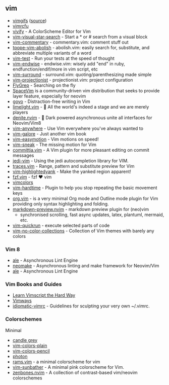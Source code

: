 ## vim

* [vimgifs](https://vimgifs.com/) ([source](https://github.com/mrmrs/vimgifs/))
* [vimrcfu](http://vimrcfu.com/)
* [vivify](http://bytefluent.com/devify/) - A ColorScheme Editor for Vim
* [vim-visual-star-search](https://github.com/nelstrom/vim-visual-star-search) - Start a * or # search from a visual block
* [vim-commentary](https://github.com/tpope/vim-commentary) - commentary.vim: comment stuff out
* [tpope-vim-abolish](https://github.com/tpope/tpope-vim-abolish) - abolish.vim: easily search for, substitute, and abbreviate multiple variants of a word
* [vim-test](https://github.com/janko-m/vim-test) - Run your tests at the speed of thought
* [vim-endwise](https://github.com/tpope/vim-endwise) - endwise.vim: wisely add "end" in ruby, endfunction/endif/more in vim script, etc
* [vim-surround](https://github.com/tpope/vim-surround) - surround.vim: quoting/parenthesizing made simple
* [vim-projectionist](https://github.com/tpope/vim-projectionist) - projectionist.vim: project configuration
* [FlyGrep](https://github.com/wsdjeg/FlyGrep.vim) - Searching on the fly
* [SpaceVim](https://spacevim.org/) is a community-driven vim distribution that seeks to provide layer feature, especially for neovim
* [goyo](https://github.com/junegunn/goyo.vim) - Distraction-free writing in Vim
* [limelight.vim](https://github.com/junegunn/limelight.vim) - :flashlight: All the world's indeed a stage and we are merely players
* [denite.nvim](https://github.com/Shougo/denite.nvim) - :dragon: Dark powered asynchronous unite all interfaces for Neovim/Vim8
* [vim-anywhere](https://github.com/cknadler/vim-anywhere) - Use Vim everywhere you've always wanted to
* [vim-galore](https://github.com/mhinz/vim-galore) - Just another vim book
* [vim-easymotion](https://github.com/easymotion/vim-easymotion) - Vim motions on speed!
* [vim-sneak](https://github.com/justinmk/vim-sneak) - The missing motion for Vim 
* [committia.vim](https://github.com/rhysd/committia.vim) - A Vim plugin for more pleasant editing on commit messages
* [jedi-vim](https://github.com/davidhalter/jedi-vim) - Using the jedi autocompletion library for VIM.
* [traces.vim](https://github.com/markonm/traces.vim) - Range, pattern and substitute preview for Vim
* [vim-highlightedyank](https://github.com/machakann/vim-highlightedyank) - Make the yanked region apparent!
* [fzf.vim](https://github.com/junegunn/fzf.vim) - fzf :heart: vim
* [vimcolors](https://vimcolors.com/)
* [vim-hardtime](https://github.com/takac/vim-hardtime) - Plugin to help you stop repeating the basic movement keys
* [org.vim](https://github.com/axvr/org.vim) - is a very minimal Org mode and Outline mode plugin for Vim providing only syntax highlighting and folding.
* [markdown-preview.nvim](https://github.com/iamcco/markdown-preview.nvim) - markdown preview plugin for (neo)vim
  * synchronised scrolling, fast async updates, latex, plantuml, mermaid, etc.
* [vim-quickrun](https://github.com/thinca/vim-quickrun) - execute selected parts of code
* [vim-no-color-collections](https://github.com/mcchrish/vim-no-color-collections) - Collection of Vim themes with barely any colors


### Vim 8

* [ale](https://github.com/w0rp/ale) - Asynchronous Lint Engine
* [neomake](https://github.com/neomake/neomake) - Asynchronous linting and make framework for Neovim/Vim
* [ale](https://github.com/w0rp/ale) - Asynchronous Lint Engine

### Vim Books and Guides

* [Learn Vimscript the Hard Way](http://learnvimscriptthehardway.stevelosh.com/)
* [Vimways](https://vimways.org/)
* [idiomatic-vimrc](https://github.com/romainl/idiomatic-vimrc) - Guidelines for sculpting your very own ~/.vimrc.

### Colorschemes

Minimal
- [candle grey](https://github.com/aditya-azad/candle-grey)
- [vim-colors-plain](https://github.com/andreypopp/vim-colors-plain)
- [vim-colors-pencil](https://github.com/preservim/vim-colors-pencil)
- [photon](https://github.com/axvr/photon.vim)
- [rams.vim](https://github.com/stefanvanburen/rams.vim) - a minimal colorscheme for vim
- [vim-sunbather](https://github.com/nikolvs/vim-sunbather) - A minimal pink colorscheme for Vim.
- [zenbones.nvim](https://github.com/mcchrish/zenbones.nvim) - A collection of contrast-based vim/neovim colorschemes

